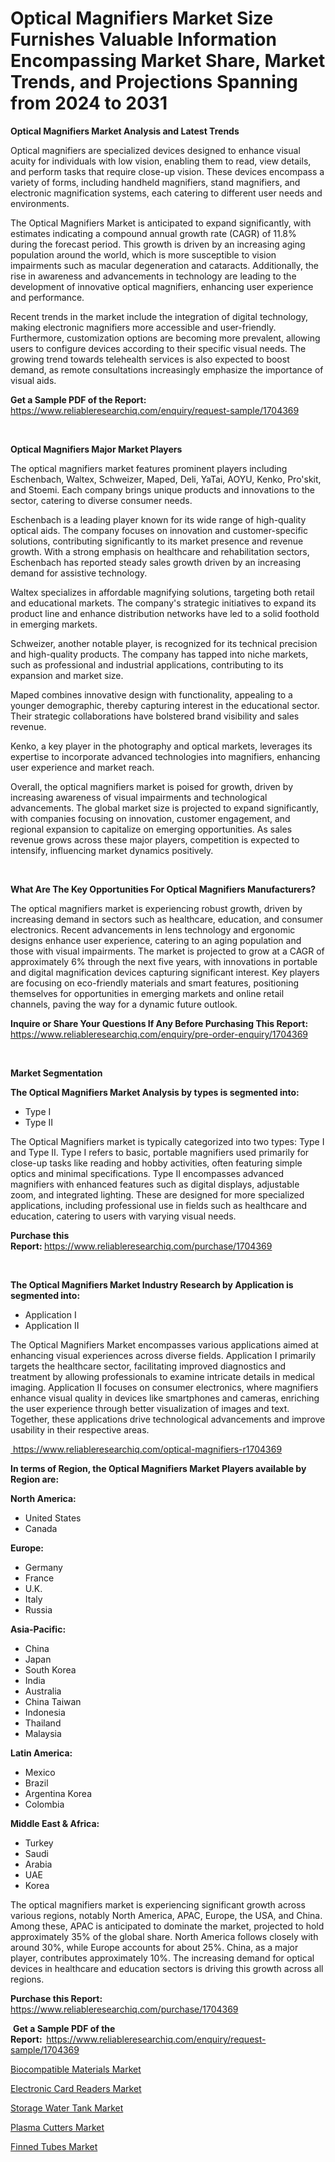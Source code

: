 <p><h1>Optical Magnifiers Market Size Furnishes Valuable Information Encompassing Market Share, Market Trends, and Projections Spanning from 2024 to 2031</h1></p><p><strong>Optical Magnifiers Market Analysis and Latest Trends</strong></p>
<p><p>Optical magnifiers are specialized devices designed to enhance visual acuity for individuals with low vision, enabling them to read, view details, and perform tasks that require close-up vision. These devices encompass a variety of forms, including handheld magnifiers, stand magnifiers, and electronic magnification systems, each catering to different user needs and environments.</p><p>The Optical Magnifiers Market is anticipated to expand significantly, with estimates indicating a compound annual growth rate (CAGR) of 11.8% during the forecast period. This growth is driven by an increasing aging population around the world, which is more susceptible to vision impairments such as macular degeneration and cataracts. Additionally, the rise in awareness and advancements in technology are leading to the development of innovative optical magnifiers, enhancing user experience and performance.</p><p>Recent trends in the market include the integration of digital technology, making electronic magnifiers more accessible and user-friendly. Furthermore, customization options are becoming more prevalent, allowing users to configure devices according to their specific visual needs. The growing trend towards telehealth services is also expected to boost demand, as remote consultations increasingly emphasize the importance of visual aids.</p></p>
<p><strong>Get a Sample PDF of the Report:&nbsp;</strong> <a href="https://www.reliableresearchiq.com/enquiry/request-sample/1704369?utm_campaign=1773&utm_medium=2&utm_source=Github&utm_content=ia&utm_term=30102024&utm_id=optical-magnifiers">https://www.reliableresearchiq.com/enquiry/request-sample/1704369</a></p>
<p>&nbsp;</p>
<p><strong>Optical Magnifiers Major Market Players</strong></p>
<p><p>The optical magnifiers market features prominent players including Eschenbach, Waltex, Schweizer, Maped, Deli, YaTai, AOYU, Kenko, Pro'skit, and Stoemi. Each company brings unique products and innovations to the sector, catering to diverse consumer needs.</p><p>Eschenbach is a leading player known for its wide range of high-quality optical aids. The company focuses on innovation and customer-specific solutions, contributing significantly to its market presence and revenue growth. With a strong emphasis on healthcare and rehabilitation sectors, Eschenbach has reported steady sales growth driven by an increasing demand for assistive technology.</p><p>Waltex specializes in affordable magnifying solutions, targeting both retail and educational markets. The company's strategic initiatives to expand its product line and enhance distribution networks have led to a solid foothold in emerging markets. </p><p>Schweizer, another notable player, is recognized for its technical precision and high-quality products. The company has tapped into niche markets, such as professional and industrial applications, contributing to its expansion and market size. </p><p>Maped combines innovative design with functionality, appealing to a younger demographic, thereby capturing interest in the educational sector. Their strategic collaborations have bolstered brand visibility and sales revenue.</p><p>Kenko, a key player in the photography and optical markets, leverages its expertise to incorporate advanced technologies into magnifiers, enhancing user experience and market reach. </p><p>Overall, the optical magnifiers market is poised for growth, driven by increasing awareness of visual impairments and technological advancements. The global market size is projected to expand significantly, with companies focusing on innovation, customer engagement, and regional expansion to capitalize on emerging opportunities. As sales revenue grows across these major players, competition is expected to intensify, influencing market dynamics positively.</p></p>
<p>&nbsp;</p>
<p><strong>What Are The Key Opportunities For Optical Magnifiers Manufacturers?</strong></p>
<p><p>The optical magnifiers market is experiencing robust growth, driven by increasing demand in sectors such as healthcare, education, and consumer electronics. Recent advancements in lens technology and ergonomic designs enhance user experience, catering to an aging population and those with visual impairments. The market is projected to grow at a CAGR of approximately 6% through the next five years, with innovations in portable and digital magnification devices capturing significant interest. Key players are focusing on eco-friendly materials and smart features, positioning themselves for opportunities in emerging markets and online retail channels, paving the way for a dynamic future outlook.</p></p>
<p><strong>Inquire or Share Your Questions If Any Before Purchasing This Report:</strong> <a href="https://www.reliableresearchiq.com/enquiry/pre-order-enquiry/1704369?utm_campaign=1773&utm_medium=2&utm_source=Github&utm_content=ia&utm_term=30102024&utm_id=optical-magnifiers">https://www.reliableresearchiq.com/enquiry/pre-order-enquiry/1704369</a></p>
<p>&nbsp;</p>
<p><strong>Market Segmentation</strong></p>
<p><strong>The Optical Magnifiers Market Analysis by types is segmented into:</strong></p>
<p><ul><li>Type I</li><li>Type II</li></ul></p>
<p><p>The Optical Magnifiers market is typically categorized into two types: Type I and Type II. Type I refers to basic, portable magnifiers used primarily for close-up tasks like reading and hobby activities, often featuring simple optics and minimal specifications. Type II encompasses advanced magnifiers with enhanced features such as digital displays, adjustable zoom, and integrated lighting. These are designed for more specialized applications, including professional use in fields such as healthcare and education, catering to users with varying visual needs.</p></p>
<p><strong>Purchase this Report:&nbsp;</strong><a href="https://www.reliableresearchiq.com/purchase/1704369?utm_campaign=1773&utm_medium=2&utm_source=Github&utm_content=ia&utm_term=30102024&utm_id=optical-magnifiers">https://www.reliableresearchiq.com/purchase/1704369</a></p>
<p>&nbsp;</p>
<p><strong>The Optical Magnifiers Market Industry Research by Application is segmented into:</strong></p>
<p><ul><li>Application I</li><li>Application II</li></ul></p>
<p><p>The Optical Magnifiers Market encompasses various applications aimed at enhancing visual experiences across diverse fields. Application I primarily targets the healthcare sector, facilitating improved diagnostics and treatment by allowing professionals to examine intricate details in medical imaging. Application II focuses on consumer electronics, where magnifiers enhance visual quality in devices like smartphones and cameras, enriching the user experience through better visualization of images and text. Together, these applications drive technological advancements and improve usability in their respective areas.</p></p>
<p><a href="https://www.reliableresearchiq.com/optical-magnifiers-r1704369?utm_campaign=1773&utm_medium=2&utm_source=Github&utm_content=ia&utm_term=30102024&utm_id=optical-magnifiers">&nbsp;https://www.reliableresearchiq.com/optical-magnifiers-r1704369</a></p>
<p><strong>In terms of Region, the Optical Magnifiers Market Players available by Region are:</strong></p>
<p>
    <p> <strong> North America: </strong>
        <ul>
            <li>United States</li>
            <li>Canada</li>
        </ul>
        </p> 
    <p> <strong> Europe: </strong>
        <ul>
            <li>Germany</li>
            <li>France</li>
            <li>U.K.</li>
            <li>Italy</li>
            <li>Russia</li>
        </ul>
        </p> 
    <p> <strong> Asia-Pacific: </strong>
        <ul>
            <li>China</li>
            <li>Japan</li>
            <li>South Korea</li>
            <li>India</li>
            <li>Australia</li>
            <li>China Taiwan</li>
            <li>Indonesia</li>
            <li>Thailand</li>
            <li>Malaysia</li>
        </ul>
        </p> 
    <p> <strong> Latin America: </strong>
        <ul>
            <li>Mexico</li>
            <li>Brazil</li>
            <li>Argentina Korea</li>
            <li>Colombia</li>
        </ul>
        </p> 
    <p> <strong> Middle East & Africa: </strong>
        <ul>
            <li>Turkey</li>
            <li>Saudi</li>
            <li>Arabia</li>
            <li>UAE</li>
            <li>Korea</li>
        </ul>
    </p>
    </p>
<p><p>The optical magnifiers market is experiencing significant growth across various regions, notably North America, APAC, Europe, the USA, and China. Among these, APAC is anticipated to dominate the market, projected to hold approximately 35% of the global share. North America follows closely with around 30%, while Europe accounts for about 25%. China, as a major player, contributes approximately 10%. The increasing demand for optical devices in healthcare and education sectors is driving this growth across all regions.</p></p>
<p><strong>Purchase this Report: </strong><a href="https://www.reliableresearchiq.com/purchase/1704369?utm_campaign=1773&utm_medium=2&utm_source=Github&utm_content=ia&utm_term=30102024&utm_id=optical-magnifiers">https://www.reliableresearchiq.com/purchase/1704369</a></p>
<p>&nbsp;<strong>Get a Sample PDF of the Report:&nbsp;&nbsp;</strong><a href="https://www.reliableresearchiq.com/enquiry/request-sample/1704369?utm_campaign=1773&utm_medium=2&utm_source=Github&utm_content=ia&utm_term=30102024&utm_id=optical-magnifiers">https://www.reliableresearchiq.com/enquiry/request-sample/1704369</a></p>
<p><strong></strong></p>
<p><p><a href="https://www.linkedin.com/pulse/biocompatible-materials-market-revolution-size-share-xokxc?utm_campaign=1773&utm_medium=2&utm_source=Github&utm_content=ia&utm_term=30102024&utm_id=optical-magnifiers">Biocompatible Materials Market</a></p><p><a href="https://www.linkedin.com/pulse/electronic-card-readers-market-size-share-trends-analysis-report-ncuvf?utm_campaign=1773&utm_medium=2&utm_source=Github&utm_content=ia&utm_term=30102024&utm_id=optical-magnifiers">Electronic Card Readers Market</a></p><p><a href="https://www.linkedin.com/pulse/strategic-roadmap-global-storage-water-tank-market-insights-t6vnf?utm_campaign=1773&utm_medium=2&utm_source=Github&utm_content=ia&utm_term=30102024&utm_id=optical-magnifiers">Storage Water Tank Market</a></p><p><a href="https://www.linkedin.com/pulse/plasma-cutters-industry-sector-new-technologies-market-impact-pcvvf?utm_campaign=1773&utm_medium=2&utm_source=Github&utm_content=ia&utm_term=30102024&utm_id=optical-magnifiers">Plasma Cutters Market</a></p><p><a href="https://www.linkedin.com/pulse/global-finned-tubes-market-trends-insights-growth-opportunities-gesvc?utm_campaign=1773&utm_medium=2&utm_source=Github&utm_content=ia&utm_term=30102024&utm_id=optical-magnifiers">Finned Tubes Market</a></p></p>